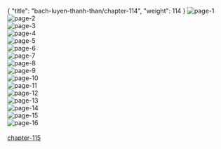 { "title": "bach-luyen-thanh-than/chapter-114", "weight": 114 }
<img src="bach-luyen-thanh-than_0114_01-9e78e5d0b1b1bfb8eb7d03bcf4935fbb.webp" alt="page-1" origin="http://1.bp.blogspot.com/-EqQF2PGAsTs/WUCZ79DOscI/AAAAAAAAFsU/IOvBqY5CiBAl6fAQMKprF0ycNbAEtNPzACLcBGAs/s1600/2.jpg?imgmax=0"><br/>
<img src="bach-luyen-thanh-than_0114_02-16206c3761f7ac04112816f1b9d102e6.webp" alt="page-2" origin="http://1.bp.blogspot.com/-YkvVjlDJ5Zs/WUCZ8cz8Y9I/AAAAAAAAFsY/SWfjyK40dk07hSA-Gg5OxfxxFq_uw-E2wCLcBGAs/s1600/3.jpg?imgmax=0"><br/>
<img src="bach-luyen-thanh-than_0114_03-21e9dba7085a507fb32ce148192ea3b8.webp" alt="page-3" origin="http://1.bp.blogspot.com/-C89DgkLFPVI/WUCZ8ZzYXvI/AAAAAAAAFsc/nO3mW6Ack_MGhLpJPfqXT1bflutPw_bxgCLcBGAs/s1600/4.jpg?imgmax=0"><br/>
<img src="bach-luyen-thanh-than_0114_04-351f2af58e2c1208ca901d17f1301733.webp" alt="page-4" origin="http://1.bp.blogspot.com/-33kJh0bOrek/WUCZ8htqvrI/AAAAAAAAFsg/4Zu7HSLb8esMRyzq5JlLr9ee9LlmaRvXACLcBGAs/s1600/5.jpg?imgmax=0"><br/>
<img src="bach-luyen-thanh-than_0114_05-f5517531ca805c62a1a253b84e1a66f1.webp" alt="page-5" origin="http://1.bp.blogspot.com/-luZpWAAzglM/WUCZ82DOo3I/AAAAAAAAFsk/xXhAffHko54HmoIpKA0xORQLuzvvGFFSwCLcBGAs/s1600/6.jpg?imgmax=0"><br/>
<img src="bach-luyen-thanh-than_0114_06-407364b23d2f13cdc5471c056214c2ab.webp" alt="page-6" origin="http://1.bp.blogspot.com/-jwSzSWqWOwo/WUCZ9XQYYEI/AAAAAAAAFss/zHWtV3hykRUQvJO0afMgww9giyzCttUuQCLcBGAs/s1600/7.jpg?imgmax=0"><br/>
<img src="bach-luyen-thanh-than_0114_07-bf67f03eaaa2ed5f4cb4bea2c007fb5d.webp" alt="page-7" origin="http://1.bp.blogspot.com/-Z4bCwn0vd7Q/WUCZ9SLnidI/AAAAAAAAFso/4IB6_toTDDkiv0lp6gdbRshj9WVnPo2xgCLcBGAs/s1600/8.jpg?imgmax=0"><br/>
<img src="bach-luyen-thanh-than_0114_08-7105048d5b968eb79e8c3cbe22dbaced.webp" alt="page-8" origin="http://1.bp.blogspot.com/-ALxTEUUIcQw/WUCZ96VOVCI/AAAAAAAAFsw/pv-laiu6wNg5wfdXhCKXo2Q2ZLY1AVghQCLcBGAs/s1600/9.jpg?imgmax=0"><br/>
<img src="bach-luyen-thanh-than_0114_09-fe5d5607ec9a3ac1813241a5b249269a.webp" alt="page-9" origin="http://1.bp.blogspot.com/-P8qhoKiJdew/WUCZ5TbbdjI/AAAAAAAAFr0/k77rSUP8BoQVBNeqVRTRa4neQ8J3M7oCACLcBGAs/s1600/10.jpg?imgmax=0"><br/>
<img src="bach-luyen-thanh-than_0114_10-fdb5e6320461b611fdd57f3593b1c9f8.webp" alt="page-10" origin="http://1.bp.blogspot.com/-3NwMwCejd5U/WUCZ5b-2bOI/AAAAAAAAFrw/kDRfZfyNMHwqgLWnY-SU8eJ0xTXGdCitQCLcBGAs/s1600/11.jpg?imgmax=0"><br/>
<img src="bach-luyen-thanh-than_0114_11-186249f79295323494ece51343928818.webp" alt="page-11" origin="http://1.bp.blogspot.com/-i5QXf-AAEDY/WUCZ6e88kyI/AAAAAAAAFr8/2voK9CvazYoxUI1fXB3fxQCNFzkhPFnqwCLcBGAs/s1600/12.jpg?imgmax=0"><br/>
<img src="bach-luyen-thanh-than_0114_12-1cf625a07c67eff9c6741e59ebb06656.webp" alt="page-12" origin="http://1.bp.blogspot.com/-BYs3sdwcPiw/WUCZ6d3_rGI/AAAAAAAAFsA/kerI0jDiI6omMniKfduwNV3RcjkK68KZQCLcBGAs/s1600/13.jpg?imgmax=0"><br/>
<img src="bach-luyen-thanh-than_0114_13-8a53cffbb832b26b29aa9af4c90ff944.webp" alt="page-13" origin="http://1.bp.blogspot.com/-q80vfOObat4/WUCZ6btCZRI/AAAAAAAAFsE/9dPzbmSgi0IIjoiU_Tm1y9iDbYFXEBdYQCLcBGAs/s1600/14.jpg?imgmax=0"><br/>
<img src="bach-luyen-thanh-than_0114_14-652bdfca18f39ccb80caabd7a4a30a38.webp" alt="page-14" origin="http://1.bp.blogspot.com/-39Uivzgnwxo/WUCZ67gTd0I/AAAAAAAAFsI/X429VISjRnAwH8qFW9Q37AF2vuYuKChLgCLcBGAs/s1600/15.jpg?imgmax=0"><br/>
<img src="bach-luyen-thanh-than_0114_15-ec858e1db95985966fedf369c2950fa0.webp" alt="page-15" origin="http://1.bp.blogspot.com/-t0IKz53GVso/WUCZ7bGUiKI/AAAAAAAAFsM/LxKryoIln9wkcVEO2oyu1ulq29_Pn1HsQCLcBGAs/s1600/16.jpg?imgmax=0"><br/>
<img src="bach-luyen-thanh-than_0114_16-e025f56709b1cb41d7ae164f28d00c8a.webp" alt="page-16" origin="http://1.bp.blogspot.com/-CqV-4BTEyQw/WUCZ7Rlk91I/AAAAAAAAFsQ/PA-nDCHw0TAcFlsi2tf32mM2UCiZGAIPwCLcBGAs/s1600/17.jpg?imgmax=0"><br/>
<br/><a class="nextchap" href="/bach-luyen-thanh-than/chapter-115">chapter-115</a>
